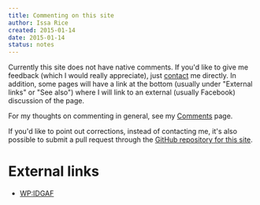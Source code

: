 ```yaml
---
title: Commenting on this site
author: Issa Rice
created: 2015-01-14
date: 2015-01-14
status: notes
---
```


Currently this site does not have native comments.
If you'd like to give me feedback (which I would really appreciate), just [contact]() me directly.
In addition, some pages will have a link at the bottom (usually under "External links" or "See also") where I will link to an external (usually Facebook) discussion of the page.

For my thoughts on commenting in general, see my [Comments]() page.

If you'd like to point out corrections, instead of contacting me, it's also possible to submit a pull request through the [GitHub repository for this site](https://github.com/riceissa/issarice.com).

# External links

* [WP:IDGAF](https://en.wikipedia.org/wiki/Wikipedia:Don%27t-give-a-fuckism)
